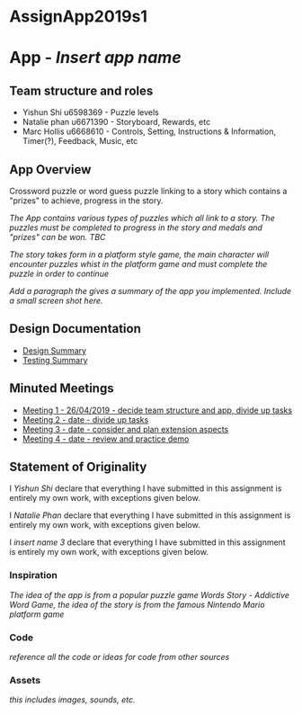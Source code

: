 # AssignApp2019s1

# App - _Insert app name_

## Team structure and roles 
+ Yishun Shi u6598369 - Puzzle levels
+ Natalie phan u6671390 - Storyboard, Rewards, etc
+ Marc Hollis u6668610 - Controls, Setting, Instructions & Information, Timer(?), Feedback, Music, etc

## App Overview 
Crossword puzzle or word guess puzzle linking to a story which
contains a "prizes" to achieve, progress in the story.

_The App contains various types of puzzles which all link to a story. The puzzles must be completed to progress in the story and medals and "prizes" can be won. TBC_

_The story takes form in a platform style game, the main character will encounter puzzles whist in the platform game and must complete the puzzle in order to continue_

_Add a paragraph the gives a summary of the app you implemented. Include a small screen shot here._

## Design Documentation 
+ [Design Summary](designsummary)
+ [Testing Summary](testingsummary)

## Minuted Meetings
+ [Meeting 1 - 26/04/2019 - decide team structure and app, divide up tasks](meeting1)
+ [Meeting 2 - date - divide up tasks](meeting2)
+ [Meeting 3 - date - consider and plan extension aspects](meeting3)
+ [Meeting 4 - date - review and practice demo](meeting4)

## Statement of Originality

I _Yishun Shi_ declare that everything I have submitted in this
assignment is entirely my own work, with exceptions given below.

I _Natalie Phan_ declare that everything I have submitted in this
assignment is entirely my own work, with exceptions given below.

I _insert name 3_ declare that everything I have submitted in this
assignment is entirely my own work, with exceptions given below.

### Inspiration

_The idea of the app is from a popular puzzle game Words Story - Addictive Word Game, the idea of the story is from the famous Nintendo Mario platform game_

### Code

_reference all the code or ideas for code from other sources_

### Assets 

_this includes images, sounds, etc._


